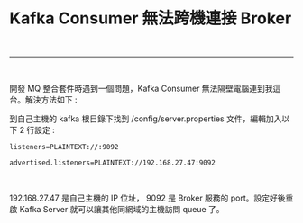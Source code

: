 # Kafka Consumer 無法跨機連接 Broker

<br>

---

<br>

開發 MQ 整合套件時遇到一個問題，Kafka Consumer 無法隔壁電腦連到我這台。解決方法如下 : 

到自己主機的 kafka 根目錄下找到 /config/server.properties 文件，編輯加入以下 2 行設定 : 

```
listeners=PLAINTEXT://:9092

advertised.listeners=PLAINTEXT://192.168.27.47:9092
```

<br>

192.168.27.47 是自己主機的 IP 位址， 9092 是 Broker 服務的 port。設定好後重啟 Kafka Server 就可以讓其他同網域的主機訪問 queue 了。